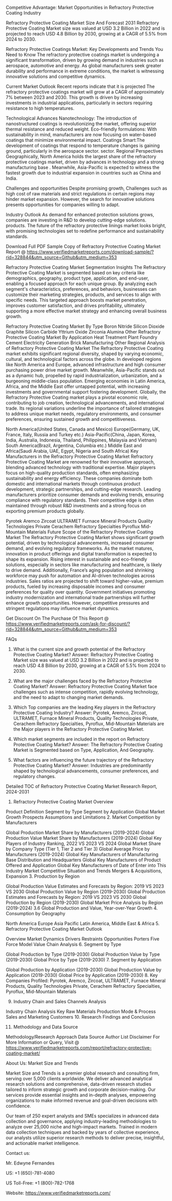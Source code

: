 Competitive Advantage: Market Opportunities in Refractory Protective Coating Industry


Refractory Protective Coating Market Size And Forecast 2031
Refractory Protective Coating Market size was valued at USD 3.2 Billion in 2022 and is projected to reach USD 4.8 Billion by 2030, growing at a CAGR of 5.5% from 2024 to 2030.

Refractory Protective Coatings Market: Key Developments and Trends You Need to Know
The refractory protective coatings market is undergoing a significant transformation, driven by growing demand in industries such as aerospace, automotive and energy. As global manufacturers seek greater durability and performance in extreme conditions, the market is witnessing innovative solutions and competitive dynamics.

Current Market Outlook
Recent reports indicate that it is projected The refractory protective coatings market will grow at a CAGR of approximately 7% between 2023 and 2030. This growth is driven by increasing investments in industrial applications, particularly in sectors requiring resistance to high temperatures.

Technological Advances
Nanotechnology: The introduction of nanostructured coatings is revolutionizing the market, offering superior thermal resistance and reduced weight.
Eco-friendly formulations: With sustainability in mind, manufacturers are now focusing on water-based coatings that minimize environmental impact.
Coatings Smart:The development of coatings that respond to temperature changes is gaining ground, particularly in the aerospace sector. sector.
Regional Perspectives
Geographically, North America holds the largest share of the refractory protective coatings market, driven by advances in technology and a strong manufacturing base . Meanwhile, Asia-Pacific is expected to witness the fastest growth due to industrial expansion in countries such as China and India.

Challenges and opportunities
Despite promising growth, Challenges such as high cost of raw materials and strict regulations in certain regions may hinder market expansion. However, the search for innovative solutions presents opportunities for companies willing to adapt.

Industry Outlook
As demand for enhanced protection solutions grows, companies are investing in R&D to develop cutting-edge solutions. products. The future of the refractory protective linings market looks bright, with promising technologies set to redefine performance and sustainability standards.

Download Full PDF Sample Copy of Refractory Protective Coating Market Report @ https://www.verifiedmarketreports.com/download-sample/?rid=328844&utm_source=Github&utm_medium=353

Refractory Protective Coating Market Segmentation Insights
The Refractory Protective Coating Market is segmented based on key criteria like demographics, geography, product type, application, and end-user, enabling a focused approach for each unique group. By analyzing each segment's characteristics, preferences, and behaviors, businesses can customize their marketing strategies, products, and services to align with specific needs. This targeted approach boosts market penetration, improves customer satisfaction, and drives profitability, ultimately supporting a more effective market strategy and enhancing overall business growth.

Refractory Protective Coating Market By Type
Boron Nitride
Silicon Dioxide
Graphite
Silicon Carbide
Yttrium Oxide
Zirconia
Alumina
Other
Refractory Protective Coating Market By Application
Heat Treatment Plant
Foundry
Cement
Electricity Generation
Brick Manufacturing
Other
Regional Analysis of Refractory Protective Coating Market
The Refractory Protective Coating market exhibits significant regional diversity, shaped by varying economic, cultural, and technological factors across the globe. In developed regions like North America and Europe, advanced infrastructure and high consumer purchasing power drive market growth. Meanwhile, Asia-Pacific stands out as a dynamic hub, propelled by rapid industrialization, urbanization, and a burgeoning middle-class population. Emerging economies in Latin America, Africa, and the Middle East offer untapped potential, with increasing investments and governmental support fostering development. Globally, the Refractory Protective Coating market plays a pivotal economic role, contributing to job creation, technological advancements, and international trade. Its regional variations underline the importance of tailored strategies to address unique market needs, regulatory environments, and consumer preferences, ensuring sustained growth and competitiveness.

North America(United States, Canada and Mexico)
Europe(Germany, UK, France, Italy, Russia and Turkey etc.)
Asia-Pacific(China, Japan, Korea, India, Australia, Indonesia, Thailand, Philippines, Malaysia and Vietnam)
South America(Brazil, Argentina, Columbia etc.)
Middle East and Africa(Saudi Arabia, UAE, Egypt, Nigeria and South Africa)
Key Manufacturers in the Refractory Protective Coating Market
Refractory Protective Coating Market are renowned for their innovative approach, blending advanced technology with traditional expertise. Major players focus on high-quality production standards, often emphasizing sustainability and energy efficiency. These companies dominate both domestic and international markets through continuous product development, strategic partnerships, and cutting-edge research. Leading manufacturers prioritize consumer demands and evolving trends, ensuring compliance with regulatory standards. Their competitive edge is often maintained through robust R&D investments and a strong focus on exporting premium products globally.

Pyrotek
Aremco
Zircoat
ULTRAMET
Furnace Mineral Products
Quality Technologies Private
Cerachem Refractory Specialties
Pyroflux
Mid-Mountain Materials
Future Scope of the Refractory Protective Coating Market
The Refractory Protective Coating Market shows significant growth potential, driven by technological advancements, increased consumer demand, and evolving regulatory frameworks. As the market matures, innovation in product offerings and digital transformation is expected to shape its expansion. Rising interest in sustainable and eco-friendly solutions, especially in sectors like manufacturing and healthcare, is likely to drive demand. Additionally, France’s aging population and shrinking workforce may push for automation and AI-driven technologies across industries. Sales ratios are projected to shift toward higher-value, premium products, fueled by increasing disposable incomes and consumer preferences for quality over quantity. Government initiatives promoting industry modernization and international trade partnerships will further enhance growth opportunities. However, competitive pressures and stringent regulations may influence market dynamics.

Get Discount On The Purchase Of This Report @ https://www.verifiedmarketreports.com/ask-for-discount/?rid=328844&utm_source=Github&utm_medium=353

FAQs
1. What is the current size and growth potential of the Refractory Protective Coating Market?
Answer: Refractory Protective Coating Market size was valued at USD 3.2 Billion in 2022 and is projected to reach USD 4.8 Billion by 2030, growing at a CAGR of 5.5% from 2024 to 2030.

2. What are the major challenges faced by the Refractory Protective Coating Market?
Answer: Refractory Protective Coating Market face challenges such as intense competition, rapidly evolving technology, and the need to adapt to changing market demands.

3. Which Top companies are the leading Key players in the Refractory Protective Coating Industry?
Answer: Pyrotek, Aremco, Zircoat, ULTRAMET, Furnace Mineral Products, Quality Technologies Private, Cerachem Refractory Specialties, Pyroflux, Mid-Mountain Materials are the Major players in the Refractory Protective Coating Market.

4. Which market segments are included in the report on Refractory Protective Coating Market?
Answer: The Refractory Protective Coating Market is Segmented based on Type, Application, And Geography.

5. What factors are influencing the future trajectory of the Refractory Protective Coating Market?
Answer: Industries are predominantly shaped by technological advancements, consumer preferences, and regulatory changes.

Detailed TOC of Refractory Protective Coating Market Research Report, 2024-2031
1. Refractory Protective Coating Market Overview

Product Definition
Segment by Type
Segment by Application
Global Market Growth Prospects
Assumptions and Limitations
2. Market Competition by Manufacturers

Global Production Market Share by Manufacturers (2019-2024)
Global Production Value Market Share by Manufacturers (2019-2024)
Global Key Players of Industry Ranking, 2022 VS 2023 VS 2024
Global Market Share by Company Type (Tier 1, Tier 2 and Tier 3)
Global Average Price by Manufacturers (2019-2024)
Global Key Manufacturers of Manufacturing Base Distribution and Headquarters
Global Key Manufacturers of Product Offered and Application
Global Key Manufacturers of Date of Enter into This Industry
Market Competitive Situation and Trends
Mergers & Acquisitions, Expansion
3. Production by Region

Global Production Value Estimates and Forecasts by Region: 2019 VS 2023 VS 2030
Global Production Value by Region (2019-2030)
Global Production Estimates and Forecasts by Region: 2019 VS 2023 VS 2030
Global Production by Region (2019-2030)
Global Market Price Analysis by Region (2019-2024) 3.6 Global Production and Value, Year-over-Year Growth
4. Consumption by Geography

North America
Europe
Asia Pacific
Latin America, Middle East & Africa
5. Refractory Protective Coating Market Outlook

Overview
Market Dynamics
Drivers
Restraints
Opportunities
Porters Five Force Model
Value Chain Analysis 
6. Segment by Type

Global Production by Type (2019-2030)
Global Production Value by Type (2019-2030)
Global Price by Type (2019-2030)
7. Segment by Application

Global Production by Application (2019-2030)
Global Production Value by Application (2019-2030)
Global Price by Application (2019-2030)
8. Key Companies Profiled: Pyrotek, Aremco, Zircoat, ULTRAMET, Furnace Mineral Products, Quality Technologies Private, Cerachem Refractory Specialties, Pyroflux, Mid-Mountain Materials

9. Industry Chain and Sales Channels Analysis

Industry Chain Analysis
Key Raw Materials
Production Mode & Process
Sales and Marketing
Customers
10. Research Findings and Conclusion

11. Methodology and Data Source

Methodology/Research Approach
Data Source
Author List
Disclaimer
For More Information or Query, Visit @ https://www.verifiedmarketreports.com/report/refractory-protective-coating-market/

About Us: Market Size and Trends

Market Size and Trends is a premier global research and consulting firm, serving over 5,000 clients worldwide. We deliver advanced analytical research solutions and comprehensive, data-driven research studies tailored to inform strategic growth and corporate decision-making. Our services provide essential insights and in-depth analyses, empowering organizations to make informed revenue and goal-driven decisions with confidence.

Our team of 250 expert analysts and SMEs specializes in advanced data collection and governance, applying industry-leading methodologies to analyze over 25,000 niche and high-impact markets. Trained in modern data collection techniques and backed by years of collective experience, our analysts utilize superior research methods to deliver precise, insightful, and actionable market intelligence.

Contact us:

Mr. Edwyne Fernandes

US: +1 (650)-781-4080

US Toll-Free: +1 (800)-782-1768

Website: https://www.verifiedmarketreports.com/
